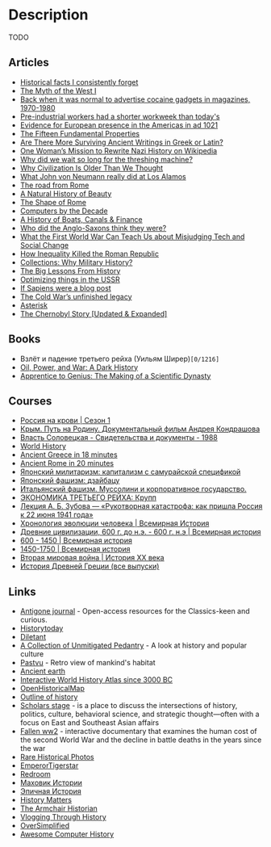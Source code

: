# Description

TODO

## Articles

- [Historical facts I consistently forget](https://milan.cvitkovic.net/writing/historical_facts/)
- [The Myth of the West I](https://clerestory.netlify.app/west/myth-1/)
- [Back when it was normal to advertise cocaine gadgets in magazines, 1970-1980](https://rarehistoricalphotos.com/cocaine-paraphernalia-ads-1970s/)
- [Pre-industrial workers had a shorter workweek than today's](https://groups.csail.mit.edu/mac/users/rauch/worktime/hours_workweek.html)
- [Evidence for European presence in the Americas in ad 1021](https://www.nature.com/articles/s41586-021-03972-8)
- [The Fifteen Fundamental Properties](https://carcinisation.com/2015/04/01/the-fifteen-fundamental-properties/)
- [Are There More Surviving Ancient Writings in Greek or Latin?](https://talesoftimesforgotten.com/2021/09/25/are-there-more-surviving-ancient-writings-in-greek-or-latin)
- [One Woman’s Mission to Rewrite Nazi History on Wikipedia](https://www.wired.com/story/one-womans-mission-to-rewrite-nazi-history-wikipedia/)
- [Why did we wait so long for the threshing machine?](https://rootsofprogress.org/why-did-we-wait-so-long-for-the-threshing-machine)
- [Why Civilization Is Older Than We Thought](https://palladiummag.com/2021/05/17/why-civilization-is-older-than-we-thought/)
- [What John von Neumann really did at Los Alamos](https://3quarksdaily.com/3quarksdaily/2020/10/what-john-von-neumann-really-did-at-los-alamos.html)
- [The road from Rome](https://aeon.co/essays/how-the-fall-of-the-roman-empire-paved-the-road-to-modernity)
- [A Natural History of Beauty](https://meltingasphalt.com/a-natural-history-of-beauty/)
- [The Shape of Rome](https://www.exurbe.com/the-shape-of-rome/)
- [Computers by the Decade](https://www.charlieharrington.com/computers-by-the-decade)
- [A History of Boats, Canals & Finance](https://investoramnesia.com/2021/03/28/a-history-of-boats-canals-finance/)
- [Who did the Anglo-Saxons think they were?](https://archaeology.co.uk/articles/features/who-did-the-anglo-saxons-think-they-were.htm)
- [What the First World War Can Teach Us about Misjudging Tech and Social Change](https://www.carnegie.org/topics/topic-articles/emerging-global-order/1920-2020-what-the-history-of-world-war-1-can-teach-us-about-misjudging-tech-social-change/)
- [How Inequality Killed the Roman Republic](https://www.themetasophist.com/notes/how-inequality-killed-the-roman-republic)
- [Collections: Why Military History?](https://acoup.blog/2020/11/13/collections-why-military-history/)
- [The Big Lessons From History](https://www.collaborativefund.com/blog/the-big-lessons-from-history/)
- [Optimizing things in the USSR](https://chris-said.io/2016/05/11/optimizing-things-in-the-ussr/)
- [If Sapiens were a blog post](https://neilkakkar.com/sapiens.html)
- [The Cold War’s unfinished legacy](https://www.africasacountry.com/2020/09/the-cold-wars-unfinished-legacy)
- [Asterisk](https://cormullion.github.io/pages/2020-10-09-asterisk/)
- [The Chernobyl Story [Updated & Expanded]](https://imgur.com/a/TwY6q)


## Books

- Взлёт и падение третьего рейха (Уильям Ширер)`[0/1216]`
- [Oil, Power, and War: A Dark History](https://www.goodreads.com/book/show/42527868)
- [Apprentice to Genius: The Making of a Scientific Dynasty](https://www.goodreads.com/book/show/532944)


## Courses

- [Россия на крови | Сезон 1](https://youtube.com/playlist?list=PLWGgJHpZrYMqNm0waHyEwIKQAj_qK6DVc)
- [Крым. Путь на Родину. Документальный фильм Андрея Кондрашова](https://youtu.be/t42-71RpRgI)
- [Власть Соловецкая - Свидетельства и документы - 1988](https://youtu.be/DNvYLTvy1jI)
- [World History](https://youtube.com/playlist?list=PLBDA2E52FB1EF80C9)
- [Ancient Greece in 18 minutes](https://youtu.be/gFRxmi4uCGo)
- [Ancient Rome in 20 minutes](https://youtu.be/46ZXl-V4qwY)
- [Японский милитаризм: капитализм с самурайской спецификой](https://youtu.be/h3pEf8SVNqI)
- [Японский фашизм: дзайбацу](https://youtu.be/lHnEoU_4JJo)
- [Итальянский фашизм. Муссолини и корпоративное государство.](https://youtu.be/nddkvl_qqBk)
- [ЭКОНОМИКА ТРЕТЬЕГО РЕЙХА: Крупп](https://youtu.be/eNPHncu22Bk)
- [Лекция А. Б. Зубова — «Рукотворная катастрофа: как пришла Россия к 22 июня 1941 года»](https://youtu.be/mJ4PmMbXGeI)
- [Хронология эволюции человека | Всемирная История](https://youtube.com/playlist?list=PLxGo9dxQkqWAk9DICPRdmOktbKFJrn4V7)
- [Древние цивилизации, 600 г. до н.э. - 600 г. н.э | Всемирная история](https://youtube.com/playlist?list=PLxGo9dxQkqWBU1gk7Vi7SXKY6T2l8sJXR)
- [600 - 1450 | Всемирная история](https://youtube.com/playlist?list=PLxGo9dxQkqWAdSpsQFKB9T1YhQ-CcMA0q)
- [1450-1750 | Всемирная история](https://youtube.com/playlist?list=PLxGo9dxQkqWB1yi4sSb5bkvZrEKThCfFk)
- [Вторая мировая война | История XX века](https://youtube.com/playlist?list=PLxGo9dxQkqWB0fZCqw2Zfs4kjxw16Kbzr)
- [История Древней Греции (все выпуски)](https://youtu.be/IApONW60aqo)


## Links

- [Antigone journal](https://antigonejournal.com/helps/) - Open-access resources for the Classics-keen and curious.
- [Historytoday](https://www.historytoday.com/)
- [Diletant](https://diletant.media/)
- [A Collection of Unmitigated Pedantry](https://acoup.blog/) - A look at history and popular culture
- [Pastvu](https://pastvu.com/) - Retro view of mankind's habitat
- [Ancient earth](https://dinosaurpictures.org/ancient-earth)
- [Interactive World History Atlas since 3000 BC](http://geacron.com/home-en/)
- [OpenHistoricalMap](https://www.openhistoricalmap.org/)
- [Outline of history](https://en.wikipedia.org/wiki/Outline_of_history)
- [Scholars stage](https://scholars-stage.org/) - is a place to discuss the intersections of history, politics, culture, behavioral science, and strategic thought—often with a focus on East and Southeast Asian affairs
- [Fallen ww2](http://www.fallen.io/ww2/) - interactive documentary that examines the human cost of the second World War and the decline in battle deaths in the years since the war
- [Rare Historical Photos](https://rarehistoricalphotos.com/)
- [EmperorTigerstar](https://www.youtube.com/c/EmperorTigerstar) 
- [Redroom](https://www.youtube.com/user/RedRoomLIMB)
- [Маховик Истории](https://www.youtube.com/channel/UCeLixjhQNU6cGTNv_ECaooQ)
- [Эпичная История](https://www.youtube.com/c/%D0%AD%D0%BF%D0%B8%D1%87%D0%BD%D0%B0%D1%8F%D0%98%D1%81%D1%82%D0%BE%D1%80%D0%B8%D1%8F/)
- [History Matters](https://www.youtube.com/channel/UC22BdTgxefuvUivrjesETjg)
- [The Armchair Historian](https://www.youtube.com/c/TheArmchairHistorian/)
- [Vlogging Through History](https://www.youtube.com/channel/UCN-p-fxcoKT4Ltg1vPZIxGQ)
- [OverSimplified](https://www.youtube.com/c/OverSimplified/)
- [Awesome Computer History](https://github.com/watson/awesome-computer-history)
